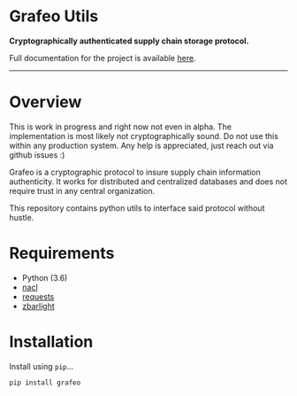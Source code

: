 # Grafeo Utils

**Cryptographically authenticated supply chain storage protocol.**

Full documentation for the project is available [here](https://lkskstlr.github.io/grafeo-utils/).

---

# Overview

This is work in progress and right now not even in alpha. The implementation is most likely not cryptographically sound. Do not use this within any production system. Any help is appreciated, just reach out via github issues :)

Grafeo is a cryptographic protocol to insure supply chain information authenticity. It works for distributed and centralized databases and does not require trust in any central organization.

This repository contains python utils to interface said protocol without hustle.

# Requirements

* Python (3.6)
* [nacl](https://github.com/pyca/pynacl) 
* [requests](https://github.com/requests/requests)
* [zbarlight](https://github.com/Polyconseil/zbarlight)

# Installation

Install using `pip`...
```bash
pip install grafeo
```

